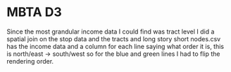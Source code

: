 MBTA D3
====

Since the most grandular income data I could find was tract level I did a spatial
join on the stop data and the tracts and long story short nodes.csv has the income data
and a column for each line saying what order it is, this is north/east -> south/west
so for the blue and green lines I had to flip the rendering order.